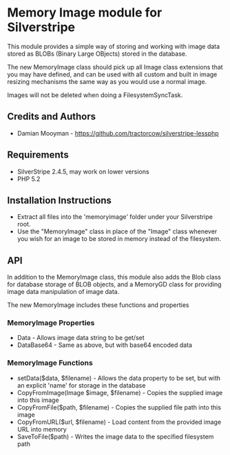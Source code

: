 # Memory Image module for Silverstripe

This module provides a simple way of storing and working with image data stored as BLOBs (Binary Large OBjects)
stored in the database.

The new MemoryImage class should pick up all Image class extensions that you may have defined, and can be used with all
custom and built in image resizing mechanisms the same way as you would use a normal image.

Images will not be deleted when doing a FilesystemSyncTask.

## Credits and Authors

 * Damian Mooyman - <https://github.com/tractorcow/silverstripe-lessphp>

## Requirements

 * SilverStripe 2.4.5, may work on lower versions
 * PHP 5.2

## Installation Instructions

 * Extract all files into the 'memoryimage' folder under your Silverstripe root.
 * Use the "MemoryImage" class in place of the "Image" class whenever you wish for an image to be stored in
   memory instead of the filesystem.

## API

In addition to the MemoryImage class, this module also adds the Blob class for database storage of BLOB objects,
and a MemoryGD class for providing image data manipulation of image data.

The new MemoryImage includes these functions and properties

### MemoryImage Properties

 * Data - Allows image data string to be get/set
 * DataBase64 - Same as above, but with base64 encoded data
 
### MemoryImage Functions
 * setData($data, $filename) - Allows the data property to be set, but with an explicit 'name' for storage in the database
 * CopyFromImage(Image $image, $filename) - Copies the supplied image into this image
 * CopyFromFile($path, $filename) - Copies the supplied file path into this image
 * CopyFromURL($url, $filename) - Load content from the provided image URL into memory
 * SaveToFile($path) - Writes the image data to the specified filesystem path

